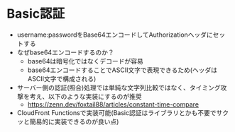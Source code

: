 # Basic認証

- username:passwordをBase64エンコードしてAuthorizationヘッダにセットする
- なぜbase64エンコードするのか？
    - base64は暗号化ではなくデコードが容易
    - base64エンコードすることでASCII文字で表現できるため(ヘッダはASCII文字で構成される)
- サーバー側の認証(照合)処理では単純な文字列比較ではなく、タイミング攻撃を考え、以下のような実装にするのが推奨
    - https://zenn.dev/foxtail88/articles/constant-time-compare
- CloudFront Functionsで実装可能(Basic認証はライブラリとかも不要でサクッと簡易的に実装できるのが良い点)